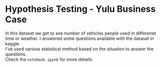 # Hypothesis Testing - Yulu Business Case
In this dataset we get to see number of vehicles people used in differenet time or weather. I answered some questions available with the dataset in kaggle.<br>
I've used various statistical method based on the situation to answer the questions.<br>
Check the `notebook.ipynb` for more details.
